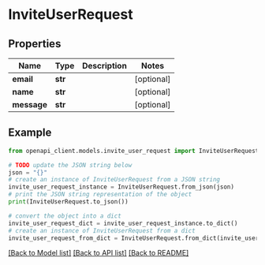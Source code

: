 # InviteUserRequest


## Properties

Name | Type | Description | Notes
------------ | ------------- | ------------- | -------------
**email** | **str** |  | [optional] 
**name** | **str** |  | [optional] 
**message** | **str** |  | [optional] 

## Example

```python
from openapi_client.models.invite_user_request import InviteUserRequest

# TODO update the JSON string below
json = "{}"
# create an instance of InviteUserRequest from a JSON string
invite_user_request_instance = InviteUserRequest.from_json(json)
# print the JSON string representation of the object
print(InviteUserRequest.to_json())

# convert the object into a dict
invite_user_request_dict = invite_user_request_instance.to_dict()
# create an instance of InviteUserRequest from a dict
invite_user_request_from_dict = InviteUserRequest.from_dict(invite_user_request_dict)
```
[[Back to Model list]](../README.md#documentation-for-models) [[Back to API list]](../README.md#documentation-for-api-endpoints) [[Back to README]](../README.md)


